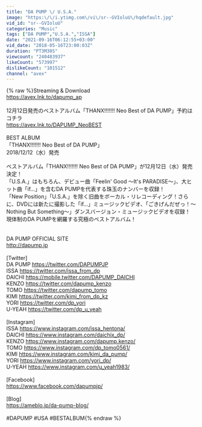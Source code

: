 ```yaml
---
title: "DA PUMP \/ U.S.A."
image: "https:\/\/i.ytimg.com\/vi\/sr--GVIoluU\/hqdefault.jpg"
vid_id: "sr--GVIoluU"
categories: "Music"
tags: ["DA PUMP","U.S.A.","ISSA"]
date: "2021-09-16T06:12:55+03:00"
vid_date: "2018-05-16T23:00:03Z"
duration: "PT3M30S"
viewcount: "240483937"
likeCount: "573997"
dislikeCount: "101512"
channel: "avex"
---
```

{% raw %}Streaming &amp; Download<br /><a rel="nofollow" target="blank" href="https://avex.lnk.to/dapump_ap">https://avex.lnk.to/dapump_ap</a><br /><br />12月12日発売のベストアルバム「THANX!!!!!!! Neo Best of DA PUMP」予約はコチラ<br /><a rel="nofollow" target="blank" href="https://avex.lnk.to/DAPUMP_NeoBEST">https://avex.lnk.to/DAPUMP_NeoBEST</a>  <br /><br />BEST ALBUM<br />「THANX!!!!!!! Neo Best of DA PUMP」<br />2018/12/12（水）発売<br /><br />ベストアルバム「THANX!!!!!!! Neo Best of DA PUMP」が12月12日（水）発売決定！<br />「U.S.A.」はもちろん、デビュー曲「Feelin' Good ～It's PARADISE～」、大ヒット曲「if...」を含むDA PUMPを代表する珠玉のナンバーを収録！<br />「New Position」「U.S.A.」を除く旧曲をボーカル・リレコーディング！さらに、DVDには新たに撮影した「if...」ミュージックビデオ、「ごきげんだぜっ！～Nothing But Something～」ダンスバージョン・ミュージックビデオを収録！<br />現体制のDA PUMPを網羅する究極のベストアルバム！<br /><br /><br />DA PUMP OFFICIAL SITE<br /><a rel="nofollow" target="blank" href="http://dapump.jp">http://dapump.jp</a><br /><br />[Twitter]<br />DA PUMP <a rel="nofollow" target="blank" href="https://twitter.com/DAPUMPJP">https://twitter.com/DAPUMPJP</a><br />ISSA <a rel="nofollow" target="blank" href="https://twitter.com/issa_from_dp">https://twitter.com/issa_from_dp</a><br />DAICHI <a rel="nofollow" target="blank" href="https://mobile.twitter.com/DAPUMP_DAICHI">https://mobile.twitter.com/DAPUMP_DAICHI</a><br />KENZO <a rel="nofollow" target="blank" href="https://twitter.com/dapump_kenzo">https://twitter.com/dapump_kenzo</a><br />TOMO <a rel="nofollow" target="blank" href="https://twitter.com/dapump_tomo">https://twitter.com/dapump_tomo</a><br />KIMI <a rel="nofollow" target="blank" href="https://twitter.com/kimi_from_dp_kz">https://twitter.com/kimi_from_dp_kz</a><br />YORI <a rel="nofollow" target="blank" href="https://twitter.com/dp_yori">https://twitter.com/dp_yori</a><br />U-YEAH <a rel="nofollow" target="blank" href="https://twitter.com/dp_u_yeah">https://twitter.com/dp_u_yeah</a><br /><br />[Instagram]<br />ISSA <a rel="nofollow" target="blank" href="https://www.instagram.com/issa_hentona/">https://www.instagram.com/issa_hentona/</a><br />DAICHI <a rel="nofollow" target="blank" href="https://www.instagram.com/daichix_dp/">https://www.instagram.com/daichix_dp/</a><br />KENZO <a rel="nofollow" target="blank" href="https://www.instagram.com/dapump.kenzo/">https://www.instagram.com/dapump.kenzo/</a><br />TOMO <a rel="nofollow" target="blank" href="https://www.instagram.com/dp_tomo0561/">https://www.instagram.com/dp_tomo0561/</a><br />KIMI <a rel="nofollow" target="blank" href="https://www.instagram.com/kimi_da_pump/">https://www.instagram.com/kimi_da_pump/</a><br />YORI <a rel="nofollow" target="blank" href="https://www.instagram.com/yori_dp/">https://www.instagram.com/yori_dp/</a><br />U-YEAH <a rel="nofollow" target="blank" href="https://www.instagram.com/u_yeah1983/">https://www.instagram.com/u_yeah1983/</a><br /><br />[Facebook]<br /><a rel="nofollow" target="blank" href="https://www.facebook.com/dapumpjp/">https://www.facebook.com/dapumpjp/</a><br /><br />[Blog]<br /><a rel="nofollow" target="blank" href="https://ameblo.jp/da-pump-blog/">https://ameblo.jp/da-pump-blog/</a><br /><br />#DAPUMP #USA #BESTALBUM{% endraw %}
